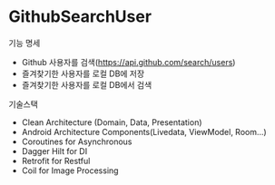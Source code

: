 # GithubSearchUser

기능 명세
- Github 사용자를 검색(https://api.github.com/search/users)
- 즐겨찾기한 사용자를 로컬 DB에 저장
- 즐겨찾기한 사용자를 로컬 DB에서 검색

기술스택
- Clean Architecture (Domain, Data, Presentation)
- Android Architecture Components(Livedata, ViewModel, Room...)
- Coroutines for Asynchronous 
- Dagger Hilt for DI
- Retrofit for Restful
- Coil for Image Processing
